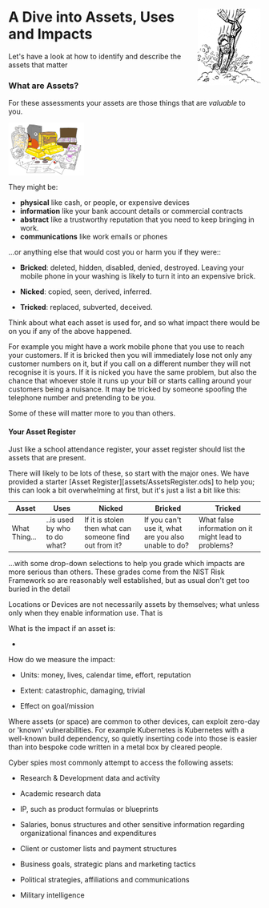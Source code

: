 # <img src="Asset Dive.png" style="float:right" width=25%/>

# A Dive into Assets, Uses and Impacts

Let's have a look at how to identify and describe the assets that matter

### What are Assets?

For these assessments your assets are those things that are *valuable* to you.

<img src="Assets - Money.png" align="center" width=30% />

They might be:

* **physical** like cash, or people, or expensive devices
* **information** like your bank account details or commercial contracts
* **abstract** like a trustworthy reputation that you need to keep bringing in work.
* **communications** like work emails or phones 

...or anything else that would cost you or harm you if they were::

- **Bricked**: deleted, hidden, disabled, denied, destroyed.  Leaving your mobile phone in your washing is likely to turn it into an expensive brick.

- **Nicked**: copied, seen, derived, inferred. 

- **Tricked**: replaced, subverted, deceived. 

Think about what each asset is used for, and so what impact there would be on you if any of the above happened. 

For example you might have a work mobile phone that you use to reach your customers. If it is bricked then you will immediately lose not only any customer numbers on it, but if you call on a different number they will not recognise it is yours. If it is nicked you have the same problem, but also the chance that whoever stole it runs up your bill or starts calling around your customers being a nuisance. It may be tricked by someone spoofing the telephone number and pretending to be you.

Some of these will matter more to you than others. 

#### Your Asset Register

Just like a school attendance register, your asset register should list the assets that are present. 

There will likely to be lots of these, so start with the major ones. We have provided a starter [Asset Register][assets/AssetsRegister.ods] to help you; this can look a bit overwhelming at first, but it's just a list a bit like this:

| Asset         | Uses                         | Nicked                                                  | Bricked                                              | Tricked                                              |
| ------------- | ---------------------------- | ------------------------------------------------------- | ---------------------------------------------------- | ---------------------------------------------------- |
| What Thing... | ..is used by who to do what? | If it is stolen then what can someone find out from it? | If you can't use it, what are you also unable to do? | What false information on it might lead to problems? |

...with some drop-down selections to help you grade which impacts are more serious than others. These grades come from the NIST Risk Framework so are reasonably well established, but as usual don't get too buried in the detail

Locations or Devices are not necessarily assets by themselves; what unless only when they enable information use. That is

What is the impact if an asset is:

- 



How do we measure the impact:

- Units: money, lives, calendar time, effort, reputation

- Extent: catastrophic, damaging, trivial

- Effect on goal/mission

Where assets (or space) are common to other devices, can exploit
zero-day or 'known' vulnerabilities. For example Kubernetes is
Kubernetes with a well-known build dependency, so quietly inserting code
into those is easier than into bespoke code written in a metal box by
cleared people.

Cyber spies most commonly attempt to access the following assets:

- Research & Development data and activity

- Academic research data

- IP, such as product formulas or blueprints

- Salaries, bonus structures and other sensitive information regarding
  organizational finances and expenditures

- Client or customer lists and payment structures

- Business goals, strategic plans and marketing tactics

- Political strategies, affiliations and communications

- Military intelligence

